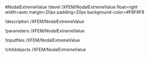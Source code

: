<!-- MOOSE Object Documentation Stub: Remove this when content is added. -->
#NodalExtremeValue
!devel /XFEM/NodalExtremeValue float=right width=auto margin=20px padding=20px background-color=#F8F8F8

!description /XFEM/NodalExtremeValue

!parameters /XFEM/NodalExtremeValue

!inputfiles /XFEM/NodalExtremeValue

!childobjects /XFEM/NodalExtremeValue
